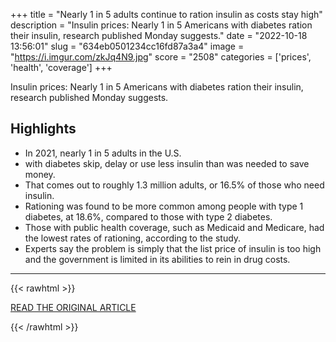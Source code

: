+++
title = "Nearly 1 in 5 adults continue to ration insulin as costs stay high"
description = "Insulin prices: Nearly 1 in 5 Americans with diabetes ration their insulin, research published Monday suggests."
date = "2022-10-18 13:56:01"
slug = "634eb0501234cc16fd87a3a4"
image = "https://i.imgur.com/zkJq4N9.jpg"
score = "2508"
categories = ['prices', 'health', 'coverage']
+++

Insulin prices: Nearly 1 in 5 Americans with diabetes ration their insulin, research published Monday suggests.

## Highlights

- In 2021, nearly 1 in 5 adults in the U.S.
- with diabetes skip, delay or use less insulin than was needed to save money.
- That comes out to roughly 1.3 million adults, or 16.5% of those who need insulin.
- Rationing was found to be more common among people with type 1 diabetes, at 18.6%, compared to those with type 2 diabetes.
- Those with public health coverage, such as Medicaid and Medicare, had the lowest rates of rationing, according to the study.
- Experts say the problem is simply that the list price of insulin is too high and the government is limited in its abilities to rein in drug costs.

---

{{< rawhtml >}}
  <p class="article-category">
    <a target="_blank" href="https://www.nbcnews.com/health/health-news/insulin-prices-many-adults-diabetes-ration-insulin-study-finds-rcna52287">READ THE ORIGINAL ARTICLE</a>
  </p>
{{< /rawhtml >}}
